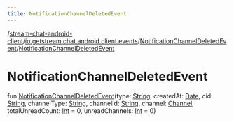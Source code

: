 ```yaml
---
title: NotificationChannelDeletedEvent
---
```

/[stream-chat-android-client](../../index.md)/[io.getstream.chat.android.client.events](../index.md)/[NotificationChannelDeletedEvent](index.md)/[NotificationChannelDeletedEvent](NotificationChannelDeletedEvent.md)  
  
  
  
# NotificationChannelDeletedEvent  
fun [NotificationChannelDeletedEvent](NotificationChannelDeletedEvent.md)(type: [String](https://kotlinlang.org/api/latest/jvm/stdlib/kotlin/-string/index.html), createdAt: [Date](https://developer.android.com/reference/kotlin/java/util/Date.html), cid: [String](https://kotlinlang.org/api/latest/jvm/stdlib/kotlin/-string/index.html), channelType: [String](https://kotlinlang.org/api/latest/jvm/stdlib/kotlin/-string/index.html), channelId: [String](https://kotlinlang.org/api/latest/jvm/stdlib/kotlin/-string/index.html), channel: [Channel](../../io.getstream.chat.android.client.models/Channel/index.md), totalUnreadCount: [Int](https://kotlinlang.org/api/latest/jvm/stdlib/kotlin/-int/index.html) = 0, unreadChannels: [Int](https://kotlinlang.org/api/latest/jvm/stdlib/kotlin/-int/index.html) = 0)
